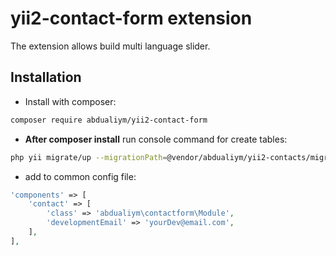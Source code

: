 # yii2-contact-form extension

The extension allows build multi language slider.

## Installation

- Install with composer:

```bash
composer require abdualiym/yii2-contact-form
```

- **After composer install** run console command for create tables:

```bash
php yii migrate/up --migrationPath=@vendor/abdualiym/yii2-contacts/migrations
```

- add to common config file:
```php
'components' => [
    'contact' => [
        'class' => 'abdualiym\contactform\Module',
        'developmentEmail' => 'yourDev@email.com',
    ],
],
```